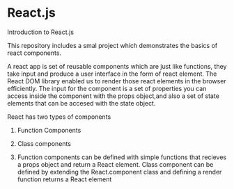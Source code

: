 # React.js
Introduction to React.js

This repository includes a smal project which demonstrates the basics of react components. 

A react app is set of reusable components which are just like functions, they take input and produce a user interface in the form of react element.
The React DOM library enabled us to render those react elements in the browser efficiently. The input for the component is a set of properties 
you can access inside the component with the props object,and also a set of state elements that can be accesed with the state object.

React has two types of components 
1. Function Components
2. Class components

1. Function components can be defined with simple functions that recieves a props object and return a React element. Class component can be defined by
   extending the React.component class and defining a render function returns a React element
